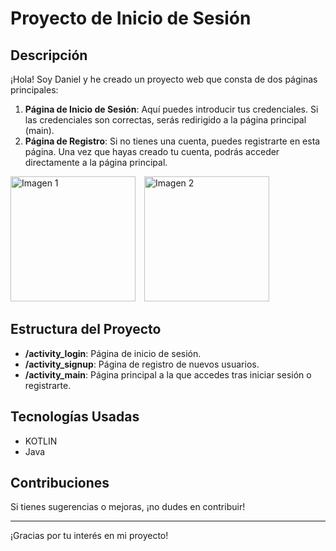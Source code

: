 # Proyecto de Inicio de Sesión

## Descripción

¡Hola! Soy Daniel y he creado un proyecto web que consta de dos páginas principales:

1. **Página de Inicio de Sesión**: Aquí puedes introducir tus credenciales. Si las credenciales son correctas, serás redirigido a la página principal (main).
2. **Página de Registro**: Si no tienes una cuenta, puedes registrarte en esta página. Una vez que hayas creado tu cuenta, podrás acceder directamente a la página principal.

<div>
    <img src="https://github.com/user-attachments/assets/ad3f3d46-2903-404a-a880-749866f5c592" alt="Imagen 1" width="200" style="margin-right: 10px;">
    <img src="https://github.com/user-attachments/assets/6be78668-aed2-4d8f-ba53-c3d7beec3ab7" alt="Imagen 2" width="200">
</div>

## Estructura del Proyecto

- **/activity_login**: Página de inicio de sesión.
- **/activity_signup**: Página de registro de nuevos usuarios.
- **/activity_main**: Página principal a la que accedes tras iniciar sesión o registrarte.

## Tecnologías Usadas

- KOTLIN
- Java

## Contribuciones

Si tienes sugerencias o mejoras, ¡no dudes en contribuir!

---

¡Gracias por tu interés en mi proyecto!
